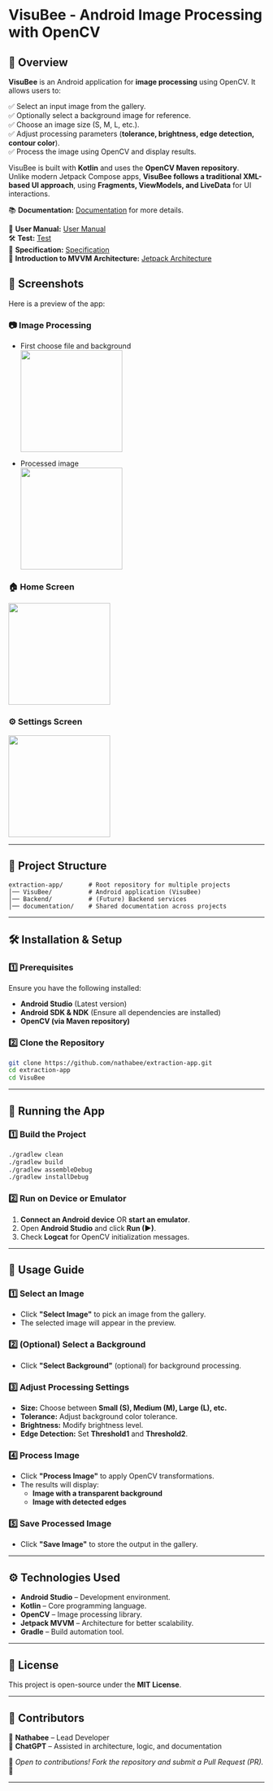 
# **VisuBee - Android Image Processing with OpenCV**

## **📖 Overview**

**VisuBee** is an Android application for **image processing** using OpenCV. It allows users to:

✅ Select an input image from the gallery.  
✅ Optionally select a background image for reference.  
✅ Choose an image size (S, M, L, etc.).  
✅ Adjust processing parameters (**tolerance, brightness, edge detection, contour color**).  
✅ Process the image using OpenCV and display results.  

VisuBee is built with **Kotlin** and uses the **OpenCV Maven repository**.  
Unlike modern Jetpack Compose apps, **VisuBee follows a traditional XML-based UI approach**, using **Fragments, ViewModels, and LiveData** for UI interactions.

📚 **Documentation:** [Documentation](documentation/) for more details.  

📖 **User Manual:** [User Manual](documentation/UserManual.md)  
🛠 **Test:** [Test](documentation/Test.md)  
📑 **Specification:** [Specification](documentation/specification.md)  
📌 **Introduction to MVVM Architecture:** [Jetpack Architecture](documentation/Jetpack-Architecture.md)  
 
## 📸 Screenshots

Here is a preview of the app:
 
### 📷 Image Processing
- First choose file and background  
  <img src="documentation/screenshots/visubee-processing-1.png" width="200">

- Processed image  
  <img src="documentation/screenshots/visubee-processing-2.png" width="200">

### 🏠 Home Screen  
<img src="documentation/screenshots/visubee-home.png" width="200">

### ⚙️ Settings Screen  
<img src="documentation/screenshots/visubee-settings.png" width="200">

---

## **📂 Project Structure**
``` 
extraction-app/       # Root repository for multiple projects
│── VisuBee/          # Android application (VisuBee)
│── Backend/          # (Future) Backend services
│── documentation/    # Shared documentation across projects

```

---

## **🛠️ Installation & Setup**

### **1️⃣ Prerequisites**
Ensure you have the following installed:

- **Android Studio** (Latest version)
- **Android SDK & NDK** (Ensure all dependencies are installed)
- **OpenCV (via Maven repository)**

### **2️⃣ Clone the Repository**
```bash
git clone https://github.com/nathabee/extraction-app.git
cd extraction-app
cd VisuBee
```

---

## **🚀 Running the App**
### **1️⃣ Build the Project**
```bash
./gradlew clean
./gradlew build
./gradlew assembleDebug
./gradlew installDebug
```

### **2️⃣ Run on Device or Emulator**
1. **Connect an Android device** OR **start an emulator**.
2. Open **Android Studio** and click **Run (▶)**.
3. Check **Logcat** for OpenCV initialization messages.

---

## **📸 Usage Guide**

### **1️⃣ Select an Image**
- Click **"Select Image"** to pick an image from the gallery.
- The selected image will appear in the preview.

### **2️⃣ (Optional) Select a Background**
- Click **"Select Background"** (optional) for background processing.

### **3️⃣ Adjust Processing Settings**
- **Size:** Choose between **Small (S), Medium (M), Large (L), etc.**  
- **Tolerance:** Adjust background color tolerance.  
- **Brightness:** Modify brightness level.  
- **Edge Detection:** Set **Threshold1** and **Threshold2**.

### **4️⃣ Process Image**
- Click **"Process Image"** to apply OpenCV transformations.
- The results will display:  
  - **Image with a transparent background**
  - **Image with detected edges**

### **5️⃣ Save Processed Image**
- Click **"Save Image"** to store the output in the gallery.

---

## **⚙️ Technologies Used**
- **Android Studio** – Development environment.  
- **Kotlin** – Core programming language.  
- **OpenCV** – Image processing library.  
- **Jetpack MVVM** – Architecture for better scalability.  
- **Gradle** – Build automation tool.  

---

## **📝 License**
This project is open-source under the **MIT License**.

---

## **👥 Contributors**
👤 **Nathabee** – Lead Developer  
🤖 **ChatGPT** – Assisted in architecture, logic, and documentation  

🔹 _Open to contributions! Fork the repository and submit a Pull Request (PR)._ 🚀  

---
 